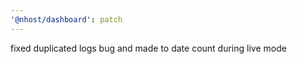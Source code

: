 ```yaml
---
'@nhost/dashboard': patch
---
```


fixed duplicated logs bug and made to date count during live mode
